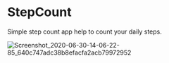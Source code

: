 # StepCount
Simple step count app help to count your daily steps.


![Screenshot_2020-06-30-14-06-22-85_640c747adc38b8efacfa2acb79972952](https://user-images.githubusercontent.com/67589194/86104576-d907e980-badb-11ea-9f19-b4294f66c858.jpg)
